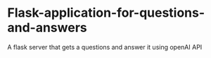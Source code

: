 # Flask-application-for-questions-and-answers
A flask server that gets a questions and answer it using openAI API
